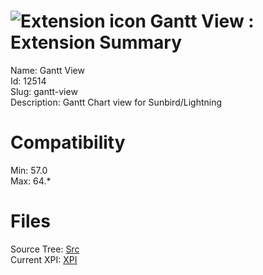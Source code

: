 # ![Extension icon](https://addons.thunderbird.net/user-media/addon_icons/12/12514-64.png?modified=1530364858) Gantt View : Extension Summary

Name: Gantt View  
Id: 12514  
Slug: gantt-view  
Description: Gantt Chart view for Sunbird/Lightning
  

# Compatibility
Min: 57.0  
Max: 64.*  

# Files

Source Tree: [Src](C:/Dev/Thunderbird/ThunderKdB/xall/x60/12514-gantt-view/src)  
Current XPI: [XPI](C:/Dev/Thunderbird/ThunderKdB/xall/x60/12514-gantt-view/xpi)  




